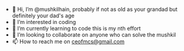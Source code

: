 - 👋 Hi, I’m @mushkilhain, probably if not as old as your grandad but definitely your dad's age
- 👀 I’m interested in coding 
- 🌱 I’m currently learning to code this is my nth effort
- 💞️ I’m looking to collaborate on anyone who can solve the mushkil
- 📫 How to reach me on ceofmcs@gmail.com

<!---
mushkilhain/mushkilhain is a ✨ special ✨ repository because its `README.md` (this file) appears on your GitHub profile.
You can click the Preview link to take a look at your changes.
--->
